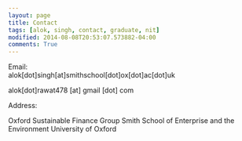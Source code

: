 ```yaml
---
layout: page
title: Contact
tags: [alok, singh, contact, graduate, nit]
modified: 2014-08-08T20:53:07.573882-04:00
comments: True
---
```


Email:  
alok[dot]singh[at]smithschool[dot]ox[dot]ac[dot]uk

alok[dot]rawat478 [at] gmail [dot] com  

Address:  

Oxford Sustainable Finance Group
Smith School of Enterprise and the Environment
University of Oxford
